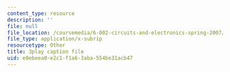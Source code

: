 ```yaml
---
content_type: resource
description: ''
file: null
file_location: /coursemedia/6-002-circuits-and-electronics-spring-2007/e0ebeea0e2c1f1a63aba554be31acb47_COdQmA9g9S8.srt
file_type: application/x-subrip
resourcetype: Other
title: 3play caption file
uid: e0ebeea0-e2c1-f1a6-3aba-554be31acb47
---
```

